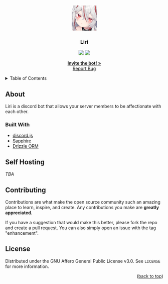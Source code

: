 <div id="top"></div>

<!-- PROJECT LOGO -->
<br />
<div align="center">
  <a href="https://github.com/artifishvr/Liri">
    <img src="icon.png" alt="Icon" width="80" height="80">
  </a>

  <h3 align="center">Liri</h3>
  <img src='https://img.shields.io/github/license/artifishvr/Liri?style=flat-square'>
  <img src='https://kuma.arti.lol/api/badge/12/uptime?style=flat-square'>
  
  <p align="center">
    <a href="https://discord.com/oauth2/authorize?client_id=853136518259802112&permissions=137439266880&scope=bot+applications.commands"><strong>Invite the bot! »</strong></a>
    <br />
    <a href="https://github.com/artifishvr/Liri/issues">Report Bug</a>
  </p>
</div>

<!-- TABLE OF CONTENTS -->
<details>
  <summary>Table of Contents</summary>
  <ol>
    <li>
      <a href="#about">About</a>
      <ul>
        <li><a href="#built-with">Built With</a></li>
      </ul>
    </li>
    <li><a href="#self-hosting">Self Hosting</a></li>
    <li><a href="#contributing">Contributing</a></li>
    <li><a href="#license">License</a></li>
  </ol>
</details>

<!-- ABOUT THE PROJECT -->
## About

Liri is a discord bot that allows your server members to be affectionate with each other.

### Built With

* [discord.js](https://discord.js.org/)
* [Sapphire](https://sapphirejs.dev/)
* [Drizzle ORM](https://orm.drizzle.team/)

<!-- SELF HOSTING -->
## Self Hosting

*TBA*

<!-- CONTRIBUTING -->
## Contributing

Contributions are what make the open source community such an amazing place to learn, inspire, and create. Any contributions you make are **greatly appreciated**.

If you have a suggestion that would make this better, please fork the repo and create a pull request. You can also simply open an issue with the tag "enhancement".

<!-- LICENSE -->
## License

Distributed under the GNU Affero General Public License v3.0. See `LICENSE` for more information.
<p align="right">(<a href="#top">back to top</a>)</p>
